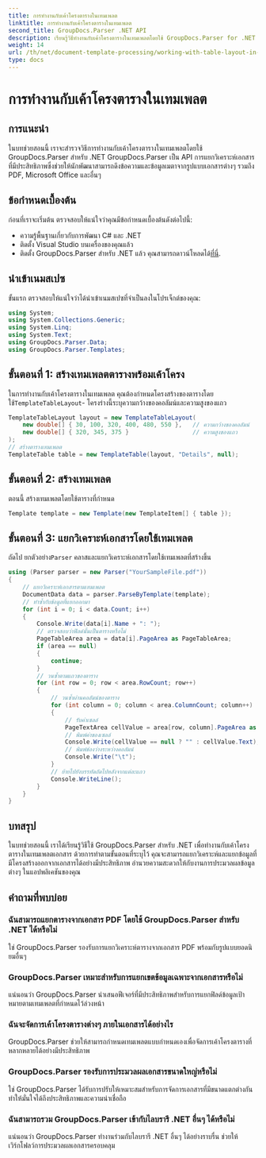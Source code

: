 ```yaml
---
title: การทำงานกับเค้าโครงตารางในเทมเพลต
linktitle: การทำงานกับเค้าโครงตารางในเทมเพลต
second_title: GroupDocs.Parser .NET API
description: เรียนรู้วิธีทำงานกับเค้าโครงตารางในเทมเพลตโดยใช้ GroupDocs.Parser for .NET แยกข้อมูลที่มีโครงสร้างออกจากเอกสารได้อย่างมีประสิทธิภาพ
weight: 14
url: /th/net/document-template-processing/working-with-table-layout-in-templates/
type: docs
---
```

# การทำงานกับเค้าโครงตารางในเทมเพลต

## การแนะนำ
ในบทช่วยสอนนี้ เราจะสำรวจวิธีการทำงานกับเค้าโครงตารางในเทมเพลตโดยใช้ GroupDocs.Parser สำหรับ .NET GroupDocs.Parser เป็น API การแยกวิเคราะห์เอกสารที่มีประสิทธิภาพซึ่งช่วยให้นักพัฒนาสามารถดึงข้อความและข้อมูลเมตาจากรูปแบบเอกสารต่างๆ รวมถึง PDF, Microsoft Office และอื่นๆ
## ข้อกำหนดเบื้องต้น
ก่อนที่เราจะเริ่มต้น ตรวจสอบให้แน่ใจว่าคุณมีข้อกำหนดเบื้องต้นดังต่อไปนี้:
- ความรู้พื้นฐานเกี่ยวกับการพัฒนา C# และ .NET
- ติดตั้ง Visual Studio บนเครื่องของคุณแล้ว
-  ติดตั้ง GroupDocs.Parser สำหรับ .NET แล้ว คุณสามารถดาวน์โหลดได้[ที่นี่](https://releases.groupdocs.com/parser/net/).

## นำเข้าเนมสเปซ
ขั้นแรก ตรวจสอบให้แน่ใจว่าได้นำเข้าเนมสเปซที่จำเป็นลงในโปรเจ็กต์ของคุณ:
```csharp
using System;
using System.Collections.Generic;
using System.Linq;
using System.Text;
using GroupDocs.Parser.Data;
using GroupDocs.Parser.Templates;
```
## ขั้นตอนที่ 1: สร้างเทมเพลตตารางพร้อมเค้าโครง
ในการทำงานกับเค้าโครงตารางในเทมเพลต คุณต้องกำหนดโครงสร้างของตารางโดยใช้`TemplateTableLayout`- โครงร่างนี้ระบุความกว้างของคอลัมน์และความสูงของแถว
```csharp
TemplateTableLayout layout = new TemplateTableLayout(
    new double[] { 30, 100, 320, 400, 480, 550 },   // ความกว้างของคอลัมน์
    new double[] { 320, 345, 375 }                  // ความสูงของแถว
);
// สร้างตารางเทมเพลต
TemplateTable table = new TemplateTable(layout, "Details", null);
```
## ขั้นตอนที่ 2: สร้างเทมเพลต
ตอนนี้ สร้างเทมเพลตโดยใช้ตารางที่กำหนด
```csharp
Template template = new Template(new TemplateItem[] { table });
```
## ขั้นตอนที่ 3: แยกวิเคราะห์เอกสารโดยใช้เทมเพลต
 ถัดไป ยกตัวอย่าง`Parser` คลาสและแยกวิเคราะห์เอกสารโดยใช้เทมเพลตที่สร้างขึ้น
```csharp
using (Parser parser = new Parser("YourSampleFile.pdf"))
{
    // แยกวิเคราะห์เอกสารตามเทมเพลต
    DocumentData data = parser.ParseByTemplate(template);
    // ทำซ้ำกับข้อมูลที่แยกออกมา
    for (int i = 0; i < data.Count; i++)
    {
        Console.Write(data[i].Name + ": ");
        // ตรวจสอบว่าฟิลด์นั้นเป็นตารางหรือไม่
        PageTableArea area = data[i].PageArea as PageTableArea;
        if (area == null)
        {
            continue;
        }
        // วนซ้ำตามแถวของตาราง
        for (int row = 0; row < area.RowCount; row++)
        {
            // วนซ้ำผ่านคอลัมน์ของตาราง
            for (int column = 0; column < area.ColumnCount; column++)
            {
                // รับค่าเซลล์
                PageTextArea cellValue = area[row, column].PageArea as PageTextArea;
                // พิมพ์ค่าของเซลล์
                Console.Write(cellValue == null ? "" : cellValue.Text);
                // พิมพ์ช่องว่างระหว่างคอลัมน์
                Console.Write("\t");
            }
            // ย้ายไปยังบรรทัดถัดไปหลังจากแต่ละแถว
            Console.WriteLine();
        }
    }
}
```

## บทสรุป
ในบทช่วยสอนนี้ เราได้เรียนรู้วิธีใช้ GroupDocs.Parser สำหรับ .NET เพื่อทำงานกับเค้าโครงตารางในเทมเพลตเอกสาร ด้วยการทำตามขั้นตอนที่ระบุไว้ คุณจะสามารถแยกวิเคราะห์และแยกข้อมูลที่มีโครงสร้างออกจากเอกสารได้อย่างมีประสิทธิภาพ อำนวยความสะดวกให้กับงานการประมวลผลข้อมูลต่างๆ ในแอปพลิเคชันของคุณ

## คำถามที่พบบ่อย
### ฉันสามารถแยกตารางจากเอกสาร PDF โดยใช้ GroupDocs.Parser สำหรับ .NET ได้หรือไม่
ใช่ GroupDocs.Parser รองรับการแยกวิเคราะห์ตารางจากเอกสาร PDF พร้อมกับรูปแบบยอดนิยมอื่นๆ
### GroupDocs.Parser เหมาะสำหรับการแยกเขตข้อมูลเฉพาะจากเอกสารหรือไม่
แน่นอนว่า GroupDocs.Parser นำเสนอฟีเจอร์ที่มีประสิทธิภาพสำหรับการแยกฟิลด์ข้อมูลเป้าหมายตามเทมเพลตที่กำหนดไว้ล่วงหน้า
### ฉันจะจัดการเค้าโครงตารางต่างๆ ภายในเอกสารได้อย่างไร
GroupDocs.Parser ช่วยให้สามารถกำหนดเทมเพลตแบบกำหนดเองเพื่อจัดการเค้าโครงตารางที่หลากหลายได้อย่างมีประสิทธิภาพ
### GroupDocs.Parser รองรับการประมวลผลเอกสารขนาดใหญ่หรือไม่
ใช่ GroupDocs.Parser ได้รับการปรับให้เหมาะสมสำหรับการจัดการเอกสารที่มีขนาดแตกต่างกัน ทำให้มั่นใจได้ถึงประสิทธิภาพและความน่าเชื่อถือ
### ฉันสามารถรวม GroupDocs.Parser เข้ากับไลบรารี .NET อื่นๆ ได้หรือไม่
แน่นอนว่า GroupDocs.Parser ทำงานร่วมกับไลบรารี .NET อื่นๆ ได้อย่างราบรื่น ช่วยให้เวิร์กโฟลว์การประมวลผลเอกสารครอบคลุม